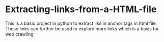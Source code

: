 # Extracting-links-from-a-HTML-file
This is a basic project in python to extract liks in anchor tags in html file. These links can further be used to explore more links which is a basis for web crawling
